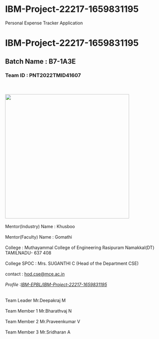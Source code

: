 # IBM-Project-22217-1659831195
Personal Expense Tracker Application
<!DOCTYPE>
<html>
<head>
  <title>PERSONAL EXPENSE TRACKER APPLICATION</title>
<h1>IBM-Project-22217-1659831195</h1>
  <h2>Batch Name : B7-1A3E</h2>
 <h3>Team ID : PNT2022TMID41607</h3>
  </head>
<br>
<br>
  <img src ="https://encrypted-tbn0.gstatic.com/images?q=tbn:ANd9GcSOkn2j8enyjE7epRL7Z4yfNMu_DBXHFeGQJQ&usqp=CAU" height="400" width="400">
<br>
<br>
Mentor(Industry) Name : Khusboo
<br>
<br>
Mentor(Faculty)  Name : Gomathi
<br>
<br>
College : Muthayammal College of Engineering Rasipuram Namakkal(DT) TAMILNADU- 637 408
<br>
<br>
College SPOC : Mrs. SUGANTHI C (Head of the Department CSE)
<br>
<br>
contact : <a href="hod.cse@mce.ac.in">hod.cse@mce.ac.in</a>
<br>
<br> 
<address>Profile :<a href="https://github.com/IBM-EPBL/IBM-Project-22217-1659831195">IBM-EPBL/IBM-Project-22217-1659831195 </a>
</address>
<br>
<br>
Team Leader   Mr.Deepakraj M
<br>
<br>
Team Member 1 Mr.Bharathvaj N
<br>
<br>
Team Member 2 Mr.Praveenkumar V
<br>
<br>
Team Member 3 Mr.Sridharan A
</html>
